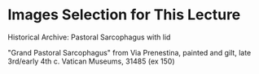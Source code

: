 # Images Selection for This Lecture




Historical Archive: Pastoral Sarcophagus with lid

"Grand Pastoral Sarcophagus"
from Via Prenestina, painted and gilt, late 3rd/early 4th c.
Vatican Museums, 31485 (ex 150)